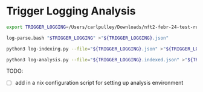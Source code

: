 # Trigger Logging Analysis

```bash
export TRIGGER_LOGGING=/Users/carlpulley/Downloads/nft2-febr-24-test-run-logs/diexec-trigger-cleartream-dev-nft2.log

log-parse.bash "$TRIGGER_LOGGING" >"${TRIGGER_LOGGING}.json"

python3 log-indexing.py --file="${TRIGGER_LOGGING}.json" >"${TRIGGER_LOGGING}.indexed.json"

python3 log-analysis.py --file="${TRIGGER_LOGGING}.indexed.json" >"${TRIGGER_LOGGING}.analysis.md"
```

TODO:
- [ ] add in a nix configuration script for setting up analysis environment
